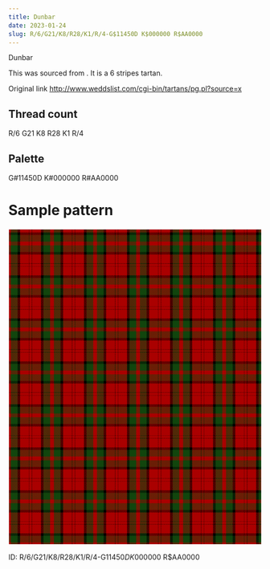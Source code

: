 ```yaml
---
title: Dunbar
date: 2023-01-24
slug: R/6/G21/K8/R28/K1/R/4-G$11450D K$000000 R$AA0000
---
```

Dunbar

This was sourced from <no value>.  It is a 6 stripes tartan.

Original link http://www.weddslist.com/cgi-bin/tartans/pg.pl?source=x

## Thread count
R/6 G21 K8 R28 K1 R/4

## Palette
G#11450D K#000000 R#AA0000

# Sample pattern

![Tartan detail](tartan.png "R/6 G21 K8 R28 K1 R/4 tartan")

ID: R/6/G21/K8/R28/K1/R/4-G$11450D K$000000 R$AA0000